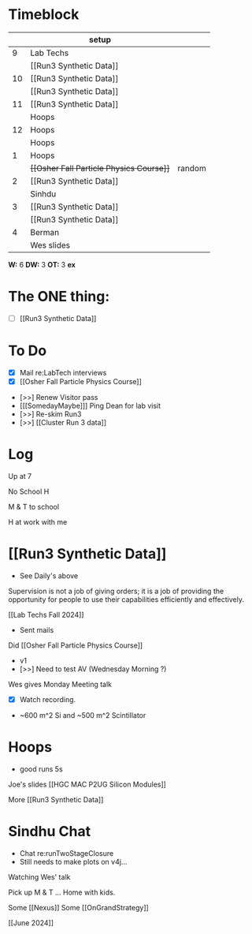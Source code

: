 # Timeblock

|     | setup                                      |        |
| --- | ------------------------------------------ | ------ |
| 9   | Lab Techs                                  |        |
|     | [[Run3 Synthetic Data]]                    |        |
| 10  | [[Run3 Synthetic Data]]                    |        |
|     | [[Run3 Synthetic Data]]                    |        |
| 11  | [[Run3 Synthetic Data]]                    |        |
|     | Hoops                                      |        |
| 12  | Hoops                                      |        |
|     | Hoops                                      |        |
| 1   | Hoops                                      |        |
|     | ~~[[Osher Fall Particle Physics Course]]~~ | random |
| 2   | [[Run3 Synthetic Data]]                    |        |
|     | Sinhdu                                     |        |
| 3   | [[Run3 Synthetic Data]]                    |        |
|     | [[Run3 Synthetic Data]]                    |        |
| 4   | Berman                                     |        |
|     | Wes slides                                 |        |

**W:** 6
**DW:** 3 
**OT:** 3
**ex** 

# The ONE thing: 
- [ ] [[Run3 Synthetic Data]]


# To Do
- [x] Mail re:LabTech interviews
- [x] [[Osher Fall Particle Physics Course]]
- [>>] Renew Visitor pass
- [[[SomedayMaybe]]] Ping Dean for lab visit
- [>>] Re-skim Run3
- [>>]  [[Cluster Run 3 data]]

# Log


Up at 7 

No School H 

M & T to school

H at work with me

# [[Run3 Synthetic Data]]
- See Daily's above

Supervision is not a job of giving orders; it is a job of providing the opportunity for people to use their capabilities efficiently and effectively.

[[Lab Techs Fall 2024]]
- Sent mails

Did [[Osher Fall Particle Physics Course]] 
- v1
- [>>] Need to test AV (Wednesday Morning ?)


Wes gives Monday Meeting talk
- [x] Watch recording.
- ~600 m^2 Si and ~500 m^2 Scintillator  

# Hoops 
- good runs 5s 

Joe's slides [[HGC MAC P2UG Silicon Modules]]

More [[Run3 Synthetic Data]]

# Sindhu Chat
- Chat re:runTwoStageClosure
- Still needs to make plots on v4j...

Watching Wes' talk

Pick up M & T ... Home with kids.

Some [[Nexus]]
Some [[OnGrandStrategy]]

[[June 2024]]

